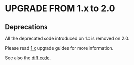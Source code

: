 UPGRADE FROM 1.x to 2.0
=======================

## Deprecations

All the deprecated code introduced on 1.x is removed on 2.0.

Please read [1.x](UPGRADE-1.x.md) upgrade guides for more information.

See also the [diff code](https://github.com/sonata-project/SonataAdminBundle/compare/1.x...2.0.0).
